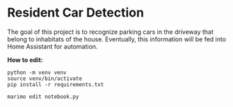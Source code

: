 # Resident Car Detection

The goal of this project is to recognize parking cars in the driveway that belong to inhabitats of the house. Eventually, this information will be fed into Home Assistant for automation.


**How to edit:**

```
python -m venv venv
source venv/bin/activate
pip install -r requirements.txt
```

```
marimo edit notebook.py
```